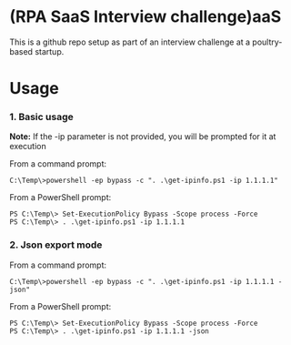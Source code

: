 # (RPA SaaS Interview challenge)aaS
This is a github repo setup as part of an interview challenge at a poultry-based startup.

# Usage
### 1. Basic usage
__Note:__ If the -ip parameter is not provided, you will be prompted for it at execution

From a command prompt:
```
C:\Temp\>powershell -ep bypass -c ". .\get-ipinfo.ps1 -ip 1.1.1.1"
```

From a PowerShell prompt:
```
PS C:\Temp\> Set-ExecutionPolicy Bypass -Scope process -Force
PS C:\Temp\> . .\get-ipinfo.ps1 -ip 1.1.1.1
```

### 2. Json export mode

From a command prompt:
```
C:\Temp\>powershell -ep bypass -c ". .\get-ipinfo.ps1 -ip 1.1.1.1 -json"
```

From a PowerShell prompt:
```
PS C:\Temp\> Set-ExecutionPolicy Bypass -Scope process -Force
PS C:\Temp\> . .\get-ipinfo.ps1 -ip 1.1.1.1 -json
```
